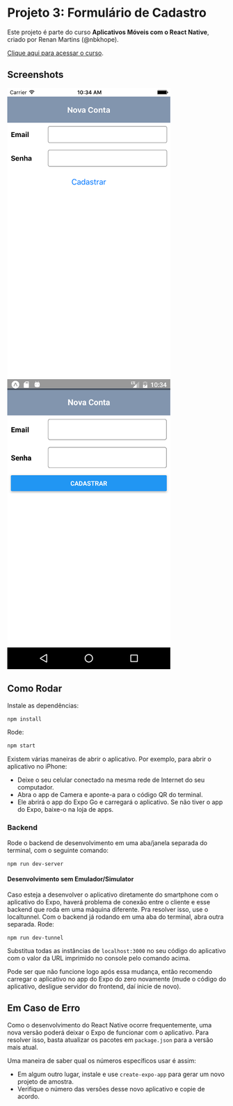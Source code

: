 # Projeto 3: Formulário de Cadastro

Este projeto é parte do curso **Aplicativos Móveis com o React Native**, criado por Renan Martins (@nbkhope).

[Clique aqui para acessar o curso](https://www.udemy.com/course/aplicativos-moveis-com-o-react-native/).

## Screenshots

![Formulário de Cadastro App](./screenshot01.png)
![Formulário de Cadastro App](./screenshot02.png)

## Como Rodar

Instale as dependências:

```sh
npm install
```

Rode:

```sh
npm start
```

Existem várias maneiras de abrir o aplicativo. Por exemplo, para abrir o aplicativo no iPhone:

- Deixe o seu celular conectado na mesma rede de Internet do seu computador.
- Abra o app de Camera e aponte-a para o código QR do terminal.
- Ele abrirá o app do Expo Go e carregará o aplicativo. Se não tiver o app do Expo, baixe-o na loja de apps.

### Backend

Rode o backend de desenvolvimento em uma aba/janela separada do terminal, com o seguinte comando:

```
npm run dev-server
```

#### Desenvolvimento sem Emulador/Simulator

Caso esteja a desenvolver o aplicativo diretamente do smartphone com o aplicativo do Expo, haverá problema de conexão entre o cliente e esse backend que roda em uma máquina diferente. Pra resolver isso, use o localtunnel. Com o backend já rodando em uma aba do terminal, abra outra separada. Rode:

```
npm run dev-tunnel
```

Substitua todas as instâncias de `localhost:3000` no seu código do aplicativo com o valor da URL imprimido no console pelo comando acima.

Pode ser que não funcione logo após essa mudança, então recomendo carregar o aplicativo no app do Expo do zero novamente (mude o código do aplicativo, desligue servidor do frontend, daí inicie de novo).

## Em Caso de Erro

Como o desenvolvimento do React Native ocorre frequentemente, uma nova versão poderá deixar o Expo de funcionar com o aplicativo. Para resolver isso, basta atualizar os pacotes em `package.json` para a versão mais atual.

Uma maneira de saber qual os números específicos usar é assim:

- Em algum outro lugar, instale e use `create-expo-app` para gerar um novo projeto de amostra.
- Verifique o número das versões desse novo aplicativo e copie de acordo.
